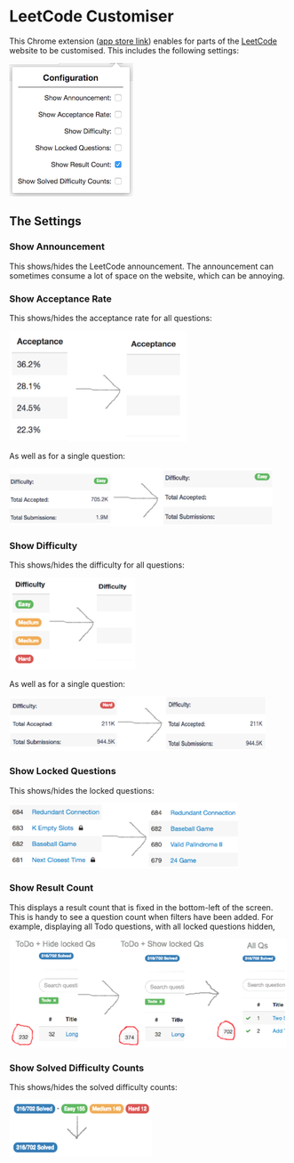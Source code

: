 # LeetCode Customiser

This Chrome extension ([app store link](https://chrome.google.com/webstore/detail/leetcode-customiser/pcjpjebekdglngpoiamcilooibicjpmf)) enables for parts of the [LeetCode](https://leetcode.com) website to be customised. This includes the following settings:

![Configuration menu](docs/config-menu.png)

## The Settings

### Show Announcement

This shows/hides the LeetCode announcement. The announcement can sometimes consume a lot of space on the website, which can be annoying.

### Show Acceptance Rate

This shows/hides the acceptance rate for all questions:

![Acceptance rates](docs/acceptance-rates.png)

As well as for a single question:

![Acceptance rate](docs/acceptance-rate.png)

### Show Difficulty

This shows/hides the difficulty for all questions:

![Difficulties](docs/difficulties.png)

As well as for a single question:

![Difficulty](docs/difficulty.png)

### Show Locked Questions

This shows/hides the locked questions:

![Locked questions](docs/locked-questions.png)

### Show Result Count

This displays a result count that is fixed in the bottom-left of the screen. This is handy to see a question count when filters have been added. For example, displaying all Todo questions, with all locked questions hidden,

![Result Count](docs/result-count.png)

### Show Solved Difficulty Counts

This shows/hides the solved difficulty counts:

![Solved Difficulty Counts](docs/solved-difficulty-counts.png)
